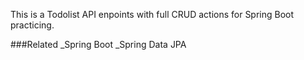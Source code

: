 This is a Todolist API enpoints with full CRUD actions for Spring Boot practicing.

###Related
_Spring Boot
_Spring Data JPA
